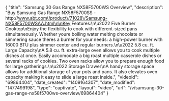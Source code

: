 {
    "title": "Samsung 30 Gas Range NX58F5700WS Overview",
    "description": "Buy Samsung Gas Range NX58F5700SS - http:\/\/www.abt.com\/product\/71028\/Samsung-NX58F5700WSAA.html\n\nKey Features:\n\u2022 Five Burner Cooktop\nEnjoy the flexibility to cook with different-sized pans simultaneously. Whether youre boiling water melting chocolate or simmering sauce theres a burner for your needs: a high-power burner with 16000 BTU plus simmer center and regular burners.\n\u2022 5.8 cu. ft. Large Capacity\nA 5.8 cu. ft. extra-large oven allows you to cook multiple dishes at once. Easily accomodate a big roast multiple casserole dishes or several racks of cookies. Two oven racks allow you to prepare enough food for large gatherings.\n\u2022 Storage Drawer\nA handy storage space allows for additional storage of your pots and pans. It also elevates oven capacity making it easy to slide a large roast inside.",
    "videoid": "69864404",
    "date_created": "1409164307",
    "date_modified": "1477499198",
    "type": "captivate",
    "layout": "video",
    "url": "\/v\/samsung-30-gas-range-nx58f5700ws-overview\/69864404"
}